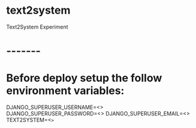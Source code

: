 # text2system
Text2System Experiment

# -------
# Before deploy setup the follow environment variables:
DJANGO_SUPERUSER_USERNAME=<<some user name>>
DJANGO_SUPERUSER_PASSWORD=<<some password>>
DJANGO_SUPERUSER_EMAIL=<<some email>>
TEXT2SYSTEM=<<code root path>>

